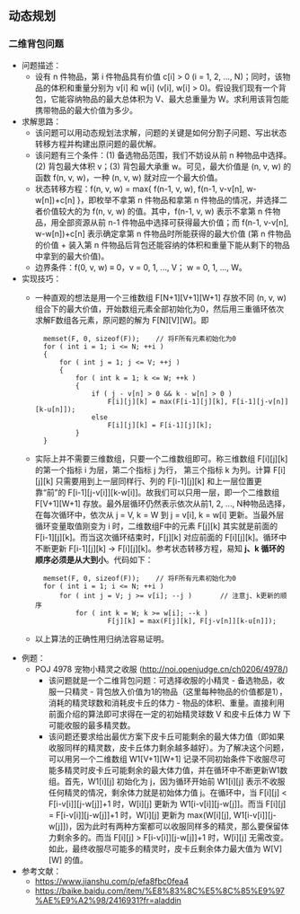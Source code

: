 ## 动态规划
### 二维背包问题
* 问题描述：
	* 设有 n 件物品，第 i 件物品具有价值 c[i] > 0 (i = 1, 2, ..., N)；同时，该物品的体积和重量分别为 v[i] 和 w[i] (v[i], w[i] > 0)。假设我们现有一个背包，它能容纳物品的最大总体积为 V、最大总重量为 W。求利用该背包能携带物品的最大价值为多少。 
* 求解思路：
	* 该问题可以用动态规划法求解，问题的关键是如何分割子问题、写出状态转移方程并构建出原问题的最优解。
	* 该问题有三个条件：(1) 备选物品范围，我们不妨设从前 n 种物品中选择。(2) 背包最大体积 v；(3) 背包最大承重 w。可见，最大价值是 (n, v, w) 的函数 f(n, v, w)，一种 (n, v, w) 就对应一个最大价值。
	* 状态转移方程：f(n, v, w) = max{ f(n-1, v, w), f(n-1, v-v[n], w-w[n])+c[n] }，即枚举不拿第 n 件物品和拿第 n 件物品的情况，并选择二者价值较大的为 f(n, v, w) 的值。其中，f(n-1, v, w) 表示不拿第 n 件物品，用全部资源从前 n-1 件物品中选择可获得最大价值；而 f(n-1, v-v[n], w-w[n])+c[n] 表示确定拿第 n 件物品时所能获得的最大价值 (第 n 件物品的价值 + 装入第 n 件物品后背包还能容纳的体积和重量下能从剩下的物品中拿到的最大价值)。
	* 边界条件：f(0, v, w) ≡ 0，v = 0, 1, ..., V； w = 0, 1, ..., W。 
* 实现技巧：
	* 一种直观的想法是用一个三维数组 F[N+1][V+1][W+1] 存放不同 (n, v, w) 组合下的最大价值，开始数组元素全部初始化为0，然后用三重循环依次求解F数组各元素，原问题的解为 F[N][V][W]。即
	 
			memset(F, 0, sizeof(F));	// 将F所有元素初始化为0
			for ( int i = 1; i <= N; ++i )
			{
				for ( int j = 1; j <= V; ++j )
				{
					for ( int k = 1; k <= W; ++k )
					{
						if ( j - v[n] > 0 && k - w[n] > 0 )
							F[i][j][k] = max(F[i-1][j][k], F[i-1][j-v[n]][k-u[n]]);
						else
							F[i][j][k] = F[i-1][j][k];
					}
			}
	* 实际上并不需要三维数组，只要一个二维数组即可。称三维数组 F[i][j][k] 的第一个指标 i 为层，第二个指标 j 为行， 第三个指标 k 为列。计算 F[i][j][k] 只需要用到上一层同样行、列的 F[i-1][j][k] 和上一层位置更靠“前”的 F[i-1][j-v[i]][k-w[i]]。故我们可以只用一层，即一个二维数组 F[V+1][W+1] 存放。最外层循环仍然表示依次从前1, 2, ..., N种物品选择，在每次循环中，依次从 j = V, k = W 到 j = v[i], k = w[i] 更新。当最外层循环变量取值刚变为 i 时，二维数组F中的元素 F[j][k] 其实就是前面的 F[i-1][j][k]。而当这次循环结束时，F[j][k] 对应前面的 F[i][j][k]。循环中不断更新 F[i-1][j][k] → F[i][j][k]。参考状态转移方程，易知 **j、k 循环的顺序必须是从大到小**。代码如下：
	
			memset(F, 0, sizeof(F));	// 将F所有元素初始化为0
			for ( int i = 1; i <= N; ++i )
				for ( int j = V; j >= v[i]; --j )		// 注意j、k更新的顺序
					for ( int k = W; k >= w[i]; --k )
							F[j][k] = max(F[j][k], F[j-v[n]][k-u[n]]);
	* 以上算法的正确性用归纳法容易证明。
* 例题：
	* POJ 4978 宠物小精灵之收服 (http://noi.openjudge.cn/ch0206/4978/)
		* 该问题就是一个二维背包问题：可选择收服的小精灵 - 备选物品，收服一只精灵 - 背包放入价值为1的物品（这里每种物品的价值都是1），消耗的精灵球数和消耗皮卡丘的体力 - 物品的体积、重量。直接利用前面介绍的算法即可求得在一定的初始精灵球数 V 和皮卡丘体力 W 下可能收服的最多精灵数。
		* 该问题还要求给出最优方案下皮卡丘可能剩余的最大体力值（即如果收服同样的精灵数，皮卡丘体力剩余越多越好）。为了解决这个问题，可以用另一个二维数组 W1[V+1][W+1] 记录不同初始条件下收服尽可能多精灵时皮卡丘可能剩余的最大体力值，并在循环中不断更新W1数组。首先，W1[i][j] 初始化为 j，因为循环开始前 W1[i][j] 表示不收服任何精灵的情况，剩余体力就是初始体力值 j。在循环中，当 F[i][j] < F[i-v[i]][j-w[j]]+1 时，W[i][j] 更新为 W1[i-v[i]][j-w[j]]。而当 F[i][j] = F[i-v[i]][j-w[j]]+1 时，W[i][j] 更新为 max(W[i][j],  W1[i-v[i]][j-w[j]])，因为此时有两种方案都可以收服同样多的精灵，那么要保留体力剩余多的。而当 F[i][j] > F[i-v[i]][j-w[j]]+1 时，W[i][j] 无需改变。如此，最终收服尽可能多的精灵时，皮卡丘剩余体力最大值为 W[V][W] 的值。
* 参考文献：
	* https://www.jianshu.com/p/efa8fbc0fea4
	* https://baike.baidu.com/item/%E8%83%8C%E5%8C%85%E9%97%AE%E9%A2%98/2416931?fr=aladdin
